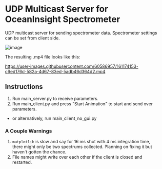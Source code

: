 # UDP Multicast Server for OceanInsight Spectrometer
UDP multicast server for sending spectrometer data. Spectrometer settings can be set from client side.

![image](https://user-images.githubusercontent.com/60586957/152635600-66e31da5-2bba-4239-b36f-e73af1b37fea.png)

The resulting .mp4 file looks like this:

https://user-images.githubusercontent.com/60586957/161174153-c6ed176d-582a-4d67-83ed-5adb46d364d2.mp4




## Instructions
1. Run main_server.py to receive parameters.
2. Run main_client.py and press "Start Animation" to start and send over parameters.
- or alternatively, run main_client_no_gui.py

### A Couple Warnings
1. `matplotlib` is slow and say for 16 ms shot with 4 ms integration time, there might only be two spectrums collected. Planning on fixing it but haven't gotten the chance.
2. File names might write over each other if the client is closed and restarted.
